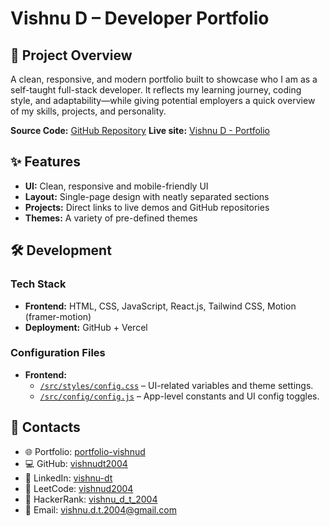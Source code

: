 # Vishnu D – Developer Portfolio

## 🚀 Project Overview

A clean, responsive, and modern portfolio built to showcase who I am as a self-taught full-stack developer. It reflects my learning journey, coding style, and adaptability—while giving potential employers a quick overview of my skills, projects, and personality.

**Source Code:** [GitHub Repository](https://github.com/vishnudt2004/portfolio-vishnud)
**Live site:** [Vishnu D - Portfolio](https://portfolio-vishnud.vercel.app/)

## ✨ Features

- **UI:** Clean, responsive and mobile-friendly UI
- **Layout:** Single-page design with neatly separated sections
- **Projects:** Direct links to live demos and GitHub repositories
- **Themes:** A variety of pre-defined themes

## 🛠️ Development

### Tech Stack

- **Frontend:** HTML, CSS, JavaScript, React.js, Tailwind CSS, Motion (framer-motion)
- **Deployment:** GitHub + Vercel

### Configuration Files

- **Frontend:**
  - [`/src/styles/config.css`](src/styles/config.css) – UI-related variables and theme settings.
  - [`/src/config/config.js`](src/config/config.js) – App-level constants and UI config toggles.

## 🔗 Contacts

- 🌐 Portfolio: [portfolio-vishnud](https://portfolio-vishnud.vercel.app/)
- 💻 GitHub: [vishnudt2004](https://github.com/vishnudt2004)
- 🔗 LinkedIn: [vishnu-dt](https://www.linkedin.com/in/vishnu-dt)
- 🧠 LeetCode: [vishnud2004](https://leetcode.com/vishnud2004/)
- 🧠 HackerRank: [vishnu_d_t_2004](https://www.hackerrank.com/profile/vishnu_d_t_2004)
- 📧 Email: [vishnu.d.t.2004@gmail.com](mailto:vishnu.d.t.2004@gmail.com)
